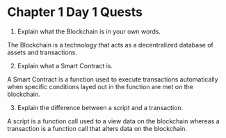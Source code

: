 # Chapter 1 Day 1 Quests

1. Explain what the Blockchain is in your own words. 

The Blockchain is a technology that acts as a decentralized database of assets and transactions.



2. Explain what a Smart Contract is.

A Smart Contract is a function used to execute transactions automatically when specific conditions layed out in the function are met on the blockchain. 



3. Explain the difference between a script and a transaction.

A script is a function call used to a view data on the blockchain whereas a transaction is a function call that alters data on the blockchain.
